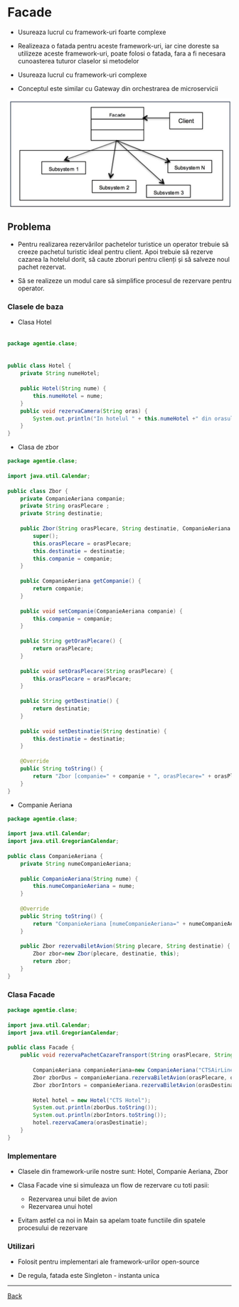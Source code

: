 # Facade

- Usureaza lucrul cu framework-uri foarte complexe

- Realizeaza o fatada pentru aceste framework-uri, iar cine doreste sa utilizeze aceste framework-uri, poate folosi o fatada, fara a fi necesara cunoasterea tuturor claselor si metodelor

- Usureaza lucrul cu framework-uri complexe

- Conceptul este similar cu Gateway din orchestrarea de microservicii

![Facade Diagram](../img/Facade%20Diagram.png)

## Problema

- Pentru realizarea rezervărilor pachetelor turistice un operator trebuie să creeze pachetul turistic ideal pentru client. Apoi trebuie să rezerve cazarea la hotelul dorit, să caute zboruri pentru clienți și să salveze noul pachet rezervat.

- Să se realizeze un modul care să simplifice procesul de rezervare pentru operator.

### Clasele de baza

- Clasa Hotel

```java

package agentie.clase;


public class Hotel {
	private String numeHotel;

	public Hotel(String nume) {
		this.numeHotel = nume;
	}
	public void rezervaCamera(String oras) {
		System.out.println("In hotelul " + this.numeHotel +" din orasul " + oras + " se rezerva o camera.");
	}
}
```

- Clasa de zbor

```java
package agentie.clase;

import java.util.Calendar;

public class Zbor {
	private CompanieAeriana companie;
	private String orasPlecare ;
	private String destinatie;

	public Zbor(String orasPlecare, String destinatie, CompanieAeriana companie) {
		super();
		this.orasPlecare = orasPlecare;
		this.destinatie = destinatie;
		this.companie = companie;
	}

	public CompanieAeriana getCompanie() {
		return companie;
	}

	public void setCompanie(CompanieAeriana companie) {
		this.companie = companie;
	}

	public String getOrasPlecare() {
		return orasPlecare;
	}

	public void setOrasPlecare(String orasPlecare) {
		this.orasPlecare = orasPlecare;
	}

	public String getDestinatie() {
		return destinatie;
	}

	public void setDestinatie(String destinatie) {
		this.destinatie = destinatie;
	}

	@Override
	public String toString() {
		return "Zbor [companie=" + companie + ", orasPlecare=" + orasPlecare + ", destinatie=" + destinatie + "]";
	}
}
```

- Companie Aeriana

```java
package agentie.clase;

import java.util.Calendar;
import java.util.GregorianCalendar;

public class CompanieAeriana {
	private String numeCompanieAeriana;

	public CompanieAeriana(String nume) {
		this.numeCompanieAeriana = nume;
	}

	@Override
	public String toString() {
		return "CompanieAeriana [numeCompanieAeriana=" + numeCompanieAeriana + "]";
	}

	public Zbor rezervaBiletAvion(String plecare, String destinatie) {
		Zbor zbor=new Zbor(plecare, destinatie, this);
		return zbor;
	}
}
```

### Clasa Facade

```java
package agentie.clase;

import java.util.Calendar;
import java.util.GregorianCalendar;

public class Facade {
	public void rezervaPachetCazareTransport(String orasPlecare, String orasDestinatie) {

		CompanieAeriana companieAeriana=new CompanieAeriana("CTSAirLines");
		Zbor zborDus = companieAeriana.rezervaBiletAvion(orasPlecare, orasDestinatie);
		Zbor zborIntors = companieAeriana.rezervaBiletAvion(orasDestinatie, orasPlecare);

		Hotel hotel = new Hotel("CTS Hotel");
		System.out.println(zborDus.toString());
		System.out.println(zborIntors.toString());
		hotel.rezervaCamera(orasDestinatie);
	}
}
```

### Implementare

- Clasele din framework-urile nostre sunt: Hotel, Companie Aeriana, Zbor

- Clasa Facade vine si simuleaza un flow de rezervare cu toti pasii:

  - Rezervarea unui bilet de avion
  - Rezervarea unui hotel

- Evitam astfel ca noi in Main sa apelam toate functiile din spatele procesului de rezervare

### Utilizari

- Folosit pentru implementari ale framework-urilor open-source

- De regula, fatada este Singleton - instanta unica

---

[Back](<0_IntroducereainDesignPatternsStructurale(1).md>)
